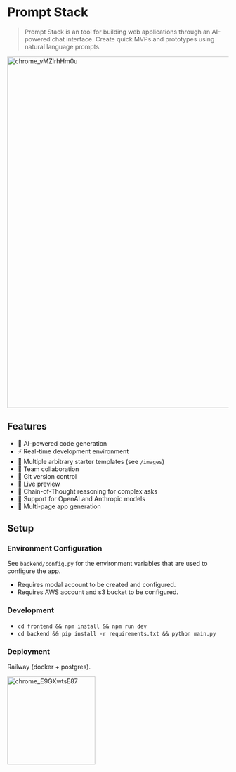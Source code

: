 # Prompt Stack

> Prompt Stack is an tool for building web applications through an AI-powered chat interface. Create quick MVPs and prototypes using natural language prompts.

<img width="800" alt="chrome_vMZlrhHm0u" src="https://github.com/user-attachments/assets/4c1912c9-85c9-4169-9d6c-bb5f96edd23e">

## Features

- 🤖 AI-powered code generation
- ⚡️ Real-time development environment
- 🎨 Multiple arbitrary starter templates (see `/images`)
- 👥 Team collaboration
- 📝 Git version control
- 🔄 Live preview
- 🧠 Chain-of-Thought reasoning for complex asks
- 🔌 Support for OpenAI and Anthropic models
- 📱 Multi-page app generation

## Setup

### Environment Configuration

See `backend/config.py` for the environment variables that are used to configure the app.

- Requires modal account to be created and configured.
- Requires AWS account and s3 bucket to be configured.

### Development

- `cd frontend && npm install && npm run dev`
- `cd backend && pip install -r requirements.txt && python main.py`

### Deployment

Railway (docker + postgres).

<img width="200" alt="chrome_E9GXwtsE87" src="https://github.com/user-attachments/assets/b45e70f7-a8c5-426b-8dda-c5ae42da54c0">
